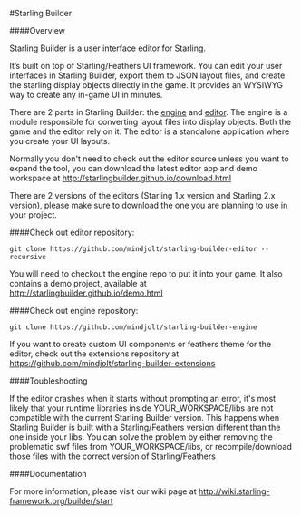 #Starling Builder

####Overview

Starling Builder is a user interface editor for Starling.

It’s built on top of Starling/Feathers UI framework. You can edit your user interfaces in Starling Builder, export them to JSON layout files, and create the starling display objects directly in the game. It provides an WYSIWYG way to create any in-game UI in minutes.

There are 2 parts in Starling Builder: the [engine](https://github.com/mindjolt/starling-builder-engine) and [editor](https://github.com/mindjolt/starling-builder-editor). The engine is a module responsible for converting layout files into display objects. Both the game and the editor rely on it. The editor is a standalone application where you create your UI layouts.

Normally you don't need to check out the editor source unless you want to expand the tool,
you can download the latest editor app and demo workspace at http://starlingbuilder.github.io/download.html

There are 2 versions of the editors (Starling 1.x version and Starling 2.x version), please make sure to download the one you are planning to use in your project.

####Check out editor repository:
```
git clone https://github.com/mindjolt/starling-builder-editor --recursive
```


You will need to checkout the engine repo to put it into your game. It also contains a demo project, available at http://starlingbuilder.github.io/demo.html

####Check out engine repository:
```
git clone https://github.com/mindjolt/starling-builder-engine
```

If you want to create custom UI components or feathers theme for the editor, check out the extensions repository at https://github.com/mindjolt/starling-builder-extensions

####Toubleshooting

If the editor crashes when it starts without prompting an error, it's most likely that your runtime libraries inside YOUR_WORKSPACE/libs are not compatible with the current Starling Builder version.
This happens when Starling Builder is built with a Starling/Feathers version different than the one inside your libs. You can solve the problem by either removing the problematic swf files from YOUR_WORKSPACE/libs, or recompile/download those files with the correct version of Starling/Feathers


####Documentation

For more information, please visit our wiki page at http://wiki.starling-framework.org/builder/start





